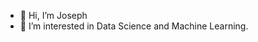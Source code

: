 
- 👋 Hi, I’m Joseph
- 👀 I’m interested in Data Science and Machine Learning.

<!---
josephbenofficial/josephbenofficial is a ✨ special ✨ repository because its `README.md` (this file) appears on your GitHub profile.
You can click the Preview link to take a look at your changes.
--->
